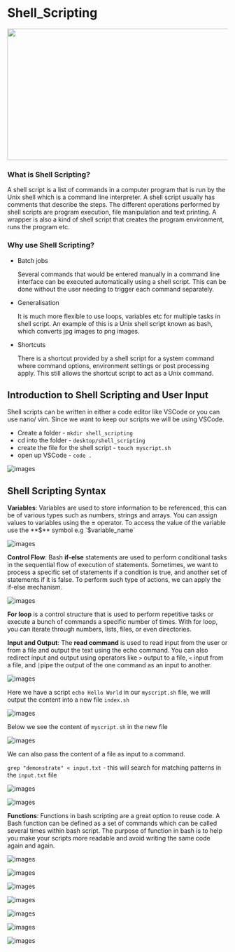 # Shell_Scripting

<img src='images/shell.webp' width='950' height='300'>

### **What is Shell Scripting?**

A shell script is a list of commands in a computer program that is run by the Unix shell which is a command line interpreter. A shell script usually has comments that describe the steps. The different operations performed by shell scripts are program execution, file manipulation and text printing. A wrapper is also a kind of shell script that creates the program environment, runs the program etc.

### **Why use Shell Scripting?**

- Batch jobs

    Several commands that would be entered manually in a command line interface can be executed automatically using a shell script. This can be done without the user needing to trigger each command separately.

- Generalisation

    It is much more flexible to use loops, variables etc for multiple tasks in shell script. An example of this is a Unix shell script known as bash, which converts jpg images to png images.

- Shortcuts

    There is a shortcut provided by a shell script for a system command where command options, environment settings or post processing apply. This still allows the shortcut script to act as a Unix command.
## Introduction to Shell Scripting and User Input

Shell scripts can be written in either a code editor like VSCode or you can use nano/ vim.
Since we want to keep our scripts we will be using VSCode. 

- Create a folder - `mkdir shell_scripting`
- cd into the folder - `desktop/shell_scripting`
- create the file for the shell script - `touch myscript.sh`
- open up VSCode - `code .`

![images](images/Screenshot_1.png)


## Shell Scripting Syntax

**Variables**: Variables are used to store information to be referenced, this can be of various types such as numbers, strings and arrays. You can assign values to variables using the **=** operator. To access the value of the variable use the **$** symbol e.g `$variable_name`

![images](images/Screenshot_3.png)


**Control Flow**: Bash **if-else** statements are used to perform conditional tasks in the sequential flow of execution of statements. Sometimes, we want to process a specific set of statements if a condition is true, and another set of statements if it is false. To perform such type of actions, we can apply the if-else mechanism.

![images](images/Screenshot_4.png)

**For loop** is a control structure that is used to perform repetitive tasks or execute a bunch of commands a specific number of times. With for loop, you can iterate through numbers, lists, files, or even directories.


**Input and Output**: The **read command**  is used to read input from the user or from a file and output the text using the echo command. You can also redirect input and output using operators like `>` output to a file, `<` input from a file, and `|`pipe the output of the one command as an input to another.


![images](images/Screenshot_9.png)

Here we have a script `echo Hello World` in our `myscript.sh` file, we will output the content into a new file `index.sh`

![images](images/Screenshot_10.png)

Below we see the content of `myscript.sh` in the new file

![images](images/Screenshot_11.png)

We can also pass the content of a file as input to a command.

`grep "demonstrate" < input.txt` - this will search for matching patterns in the `input.txt` file


![images](images/Screenshot_12.png)

![images](images/Screenshot_13.png)

**Functions**: Functions in bash scripting are a great option to reuse code. A Bash function can be defined as a set of commands which can be called several times within bash script. The purpose of function in bash is to help you make your scripts more readable and avoid writing the same code again and again.


![images](images/Screenshot_14.png)

![images](images/Screenshot_15.png)

![images](images/Screenshot_16.png)

![images](images/Screenshot_17.png)

![images](images/Screenshot_18.png)

![images](images/Screenshot_20.png)

![images](images/Screenshot_21.png)